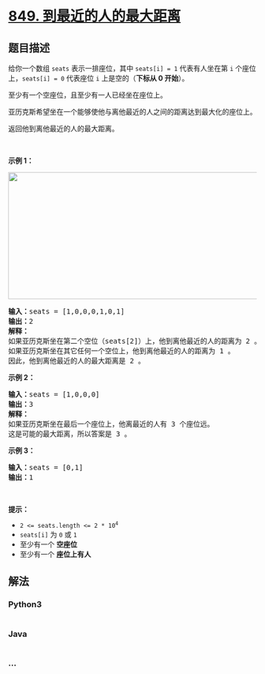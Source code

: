 # [849. 到最近的人的最大距离](https://leetcode-cn.com/problems/maximize-distance-to-closest-person)



## 题目描述

<!-- 这里写题目描述 -->

<p>给你一个数组 <code>seats</code> 表示一排座位，其中 <code>seats[i] = 1</code> 代表有人坐在第 <code>i</code> 个座位上，<code>seats[i] = 0</code> 代表座位 <code>i</code> 上是空的（<strong>下标从 0 开始</strong>）。</p>

<p>至少有一个空座位，且至少有一人已经坐在座位上。</p>

<p>亚历克斯希望坐在一个能够使他与离他最近的人之间的距离达到最大化的座位上。</p>

<p>返回他到离他最近的人的最大距离。</p>

<p> </p>

<p><strong>示例 1：</strong></p>
<img alt="" src="https://assets.leetcode.com/uploads/2020/09/10/distance.jpg" style="width: 650px; height: 257px;" />
<pre>
<strong>输入：</strong>seats = [1,0,0,0,1,0,1]
<strong>输出：</strong>2
<strong>解释：
</strong>如果亚历克斯坐在第二个空位（seats[2]）上，他到离他最近的人的距离为 2 。
如果亚历克斯坐在其它任何一个空位上，他到离他最近的人的距离为 1 。
因此，他到离他最近的人的最大距离是 2 。 
</pre>

<p><strong>示例 2：</strong></p>

<pre>
<strong>输入：</strong>seats = [1,0,0,0]
<strong>输出：</strong>3
<strong>解释：</strong>
如果亚历克斯坐在最后一个座位上，他离最近的人有 3 个座位远。
这是可能的最大距离，所以答案是 3 。
</pre>

<p><strong>示例 3：</strong></p>

<pre>
<strong>输入：</strong>seats = [0,1]
<strong>输出：</strong>1
</pre>

<p> </p>

<p><strong>提示：</strong></p>

<ul>
	<li><code>2 <= seats.length <= 2 * 10<sup>4</sup></code></li>
	<li><code>seats[i]</code> 为 <code>0</code> 或 <code>1</code></li>
	<li>至少有一个 <strong>空座位</strong></li>
	<li>至少有一个 <strong>座位上有人</strong></li>
</ul>


## 解法

<!-- 这里可写通用的实现逻辑 -->

<!-- tabs:start -->

### **Python3**

<!-- 这里可写当前语言的特殊实现逻辑 -->

```python

```

### **Java**

<!-- 这里可写当前语言的特殊实现逻辑 -->

```java

```

### **...**

```

```

<!-- tabs:end -->
